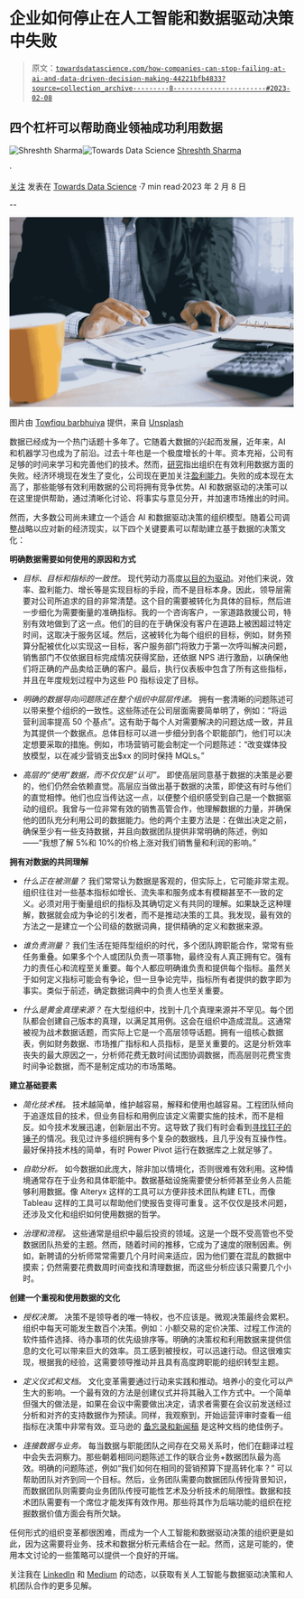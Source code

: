 # 企业如何停止在人工智能和数据驱动决策中失败

> 原文：[`towardsdatascience.com/how-companies-can-stop-failing-at-ai-and-data-driven-decision-making-44221bfb4833?source=collection_archive---------8-----------------------#2023-02-08`](https://towardsdatascience.com/how-companies-can-stop-failing-at-ai-and-data-driven-decision-making-44221bfb4833?source=collection_archive---------8-----------------------#2023-02-08)

## 四个杠杆可以帮助商业领袖成功利用数据

[](https://biztechdata.medium.com/?source=post_page-----44221bfb4833--------------------------------)![Shreshth Sharma](https://biztechdata.medium.com/?source=post_page-----44221bfb4833--------------------------------)[](https://towardsdatascience.com/?source=post_page-----44221bfb4833--------------------------------)![Towards Data Science](https://towardsdatascience.com/?source=post_page-----44221bfb4833--------------------------------) [Shreshth Sharma](https://biztechdata.medium.com/?source=post_page-----44221bfb4833--------------------------------)

·

[关注](https://medium.com/m/signin?actionUrl=https%3A%2F%2Fmedium.com%2F_%2Fsubscribe%2Fuser%2Fabadbe4a08db&operation=register&redirect=https%3A%2F%2Ftowardsdatascience.com%2Fhow-companies-can-stop-failing-at-ai-and-data-driven-decision-making-44221bfb4833&user=Shreshth+Sharma&userId=abadbe4a08db&source=post_page-abadbe4a08db----44221bfb4833---------------------post_header-----------) 发表在 [Towards Data Science](https://towardsdatascience.com/?source=post_page-----44221bfb4833--------------------------------) ·7 min read·2023 年 2 月 8 日[](https://medium.com/m/signin?actionUrl=https%3A%2F%2Fmedium.com%2F_%2Fvote%2Ftowards-data-science%2F44221bfb4833&operation=register&redirect=https%3A%2F%2Ftowardsdatascience.com%2Fhow-companies-can-stop-failing-at-ai-and-data-driven-decision-making-44221bfb4833&user=Shreshth+Sharma&userId=abadbe4a08db&source=-----44221bfb4833---------------------clap_footer-----------)

--

[](https://medium.com/m/signin?actionUrl=https%3A%2F%2Fmedium.com%2F_%2Fbookmark%2Fp%2F44221bfb4833&operation=register&redirect=https%3A%2F%2Ftowardsdatascience.com%2Fhow-companies-can-stop-failing-at-ai-and-data-driven-decision-making-44221bfb4833&source=-----44221bfb4833---------------------bookmark_footer-----------)![](img/018005a6f20f338ca4dd07565f9a4ab0.png)

图片由 [Towfiqu barbhuiya](https://unsplash.com/@towfiqu999999?utm_source=medium&utm_medium=referral) 提供，来自 [Unsplash](https://unsplash.com/?utm_source=medium&utm_medium=referral)

数据已经成为一个热门话题十多年了。它随着大数据的兴起而发展，近年来，AI 和机器学习也成为了前沿。过去十年也是一个极度增长的十年。资本充裕，公司有足够的时间来学习和完善他们的技术。然而，[研究](https://hbr.org/2022/07/how-well-does-your-company-use-analytics)指出组织在有效利用数据方面的失败。经济环境现在发生了变化，公司现在更加关注[盈利能力](https://techcrunch.com/2022/06/02/investors-have-flipped-their-weighting-of-growth-versus-profitability/)。失败的成本现在太高了，那些能够有效利用数据的公司将拥有竞争优势。AI 和数据驱动的决策可以在这里提供帮助，通过清晰化讨论、将事实与意见分开，并加速市场推出的时间。

然而，大多数公司尚未建立一个适合 AI 和数据驱动决策的组织模型。随着公司调整战略以应对新的经济现实，以下四个关键要素可以帮助建立基于数据的决策文化：

**明确数据需要如何使用的原因和方式**

+   *目标、目标和指标的一致性。* 现代劳动力高度[以目的为驱动](https://www.ey.com/en_us/purpose/why-business-must-harness-the-power-of-purpose)。对他们来说，效率、盈利能力、增长等是实现目标的手段，而不是目标本身。因此，领导层需要对公司所追求的目的非常清楚。这个目的需要被转化为具体的目标，然后进一步细化为需要衡量的准确指标。我的一个咨询客户，一家道路救援公司，特别有效地做到了这一点。他们的目的在于确保没有客户在道路上被困超过特定时间，这取决于服务区域。然后，这被转化为每个组织的目标，例如，财务预算分配被优化以实现这一目标，客户服务部门将致力于第一次呼叫解决问题，销售部门不仅依据目标完成情况获得奖励，还依据 NPS 进行激励，以确保他们将正确的产品卖给正确的客户。最后，执行仪表板中包含了所有这些指标，并且在年度规划过程中为这些 P0 指标设定了目标。

+   *明确的数据导向问题陈述在整个组织中层层传递。* 拥有一套清晰的问题陈述可以带来整个组织的一致性。这些陈述在公司层面需要简单明了，例如：“将运营利润率提高 50 个基点”。这有助于每个人对需要解决的问题达成一致，并且为其提供一个数据点。总体目标可以进一步细分到各个职能部门，他们可以决定想要采取的措施。例如，市场营销可能会制定一个问题陈述：“改变媒体投放模型，以在减少营销支出$xx 的同时保持 MQLs。”

+   *高层的“使用”数据，而不仅仅是“认可”。* 即使高层同意基于数据的决策是必要的，他们仍然会依赖直觉。高层应当做出基于数据的决策，即使这有时与他们的直觉相悖。他们也应当传达这一点，以便整个组织感受到自己是一个数据驱动的组织。我曾与一位非常有效的销售高管合作，他理解数据的力量，并确保他的团队充分利用公司的数据能力。他的两个主要方法是：在做出决定之前，确保至少有一些支持数据，并且向数据团队提供非常明确的陈述，例如——“我想了解 5%和 10%的价格上涨对我们销售量和利润的影响。”

**拥有对数据的共同理解**

+   *什么正在被测量？* 我们常常认为数据是客观的，但实际上，它可能非常主观。组织往往对一些基本指标如增长、流失率和服务成本有模糊甚至不一致的定义。必须对用于衡量组织的指标及其确切定义有共同的理解。如果缺乏这种理解，数据就会成为争论的引发者，而不是推动决策的工具。我发现，最有效的方法之一是建立一个公司级的数据词典，提供精确的定义和数据来源。

+   *谁负责测量？* 我们生活在矩阵型组织的时代，多个团队跨职能合作，常常有些任务重叠。如果多个个人或团队负责一项事物，最终没有人真正拥有它。强有力的责任心和流程至关重要。每个人都应明确谁负责和提供每个指标。虽然关于如何定义指标可能会有争论，但一旦争论完毕，指标所有者提供的数字即为事实。类似于前述，确定数据词典中的负责人也至关重要。

+   *什么是黄金真理来源？* 在大型组织中，找到十几个真理来源并不罕见。每个团队都会创建自己版本的真理，以满足其用例。这会在组织中造成混乱。这通常被视为战术数据话题，而实际上它是一个高层领导话题。拥有一组核心数据表，例如财务数据、市场推广指标和人员指标，是至关重要的。这是分析效率丧失的最大原因之一，分析师花费无数时间试图协调数据，而高层则花费宝贵时间争论数据，而不是制定成功的市场策略。

**建立基础要素**

+   *简化技术栈。* 技术越简单，维护越容易，解释和使用也越容易。工程团队倾向于追逐炫目的技术，但业务目标和用例应该定义需要实施的技术，而不是相反。如今技术发展迅速，创新层出不穷。这导致了我们有时会看到[寻找钉子的锤子](https://www.eff.org/deeplinks/2022/05/podcast-episode-ai-hammer-search-nail)的情况。我见过许多组织拥有多个复杂的数据栈，且几乎没有互操作性。最好保持技术栈的简单，有时 Power Pivot 运行在数据库之上就足够了。

+   *自助分析。* 如今数据如此庞大，除非加以情境化，否则很难有效利用。这种情境通常存在于业务和具体职能中。数据基础设施需要使分析师甚至业务人员能够利用数据。像 Alteryx 这样的工具可以方便非技术团队构建 ETL，而像 Tableau 这样的工具可以帮助他们使报告变得可重复。这不仅仅是技术问题，还涉及文化和组织如何使用数据的哲学。

+   *治理和流程。* 这些通常是组织中最后投资的领域。这是一个既不受高管也不受数据团队热爱的主题。然而，随着时间的推移，它成为了速度的限制因素。例如，新聘请的分析师常常需要几个月时间来适应，因为他们要在混乱的数据中摸索；仍然需要花费数周时间查找和清理数据，而这些分析应该只需要几个小时。

**创建一个重视和使用数据的文化**

+   *授权决策。* 决策不是领导者的唯一特权，也不应该是。微观决策最终会累积。组织中每天可能发生数百个决策。例如：小额交易的定价决策、过程工作流的软件插件选择、待办事项的优先级排序等。明确的决策权和利用数据来提供信息的文化可以带来巨大的效率。员工感到被授权，可以迅速行动。但这很难实现，根据我的经验，这需要领导推动并且具有高度跨职能的组织转型主题。

+   *定义仪式和文档。* 文化变革需要通过行动来实践和推动。培养小的变化可以产生大的影响。一个最有效的方法是创建仪式并将其融入工作方式中。一个简单但强大的做法是，如果在会议中需要做出决定，请求者需要在会议前发送经过分析和对齐的支持数据作为预读。同样，我观察到，开始运营评审时查看一组指标在决策中非常有效。亚马逊的 [备忘录和新闻稿](https://thehustle.co/02162021-amazon-writing/) 是这种文档的绝佳例子。

+   *连接数据与业务。* 每当数据与职能团队之间存在交易关系时，他们在翻译过程中会失去洞察力。那些朝着相同问题陈述工作的联合业务+数据团队最为高效。明确的问题陈述，例如“我们如何在相同的营销预算下提高转化率？” 可以帮助团队对齐到同一个目标。然后，业务团队需要向数据团队传授背景知识，而数据团队则需要向业务团队传授可能性艺术及分析技术的局限性。数据和技术团队需要有一个席位才能发挥有效作用。那些将其作为后端功能的组织在挖掘数据价值方面会有所欠缺。

任何形式的组织变革都很困难，而成为一个人工智能和数据驱动决策的组织更是如此，因为这需要将业务、技术和数据分析元素结合在一起。然而，这是可能的，使用本文讨论的一些策略可以提供一个良好的开端。

关注我在 [LinkedIn](https://www.linkedin.com/in/shreshth/) 和 [Medium](https://biztechdata.medium.com/) 的动态，以获取有关人工智能与数据驱动决策和人机团队合作的更多见解。
